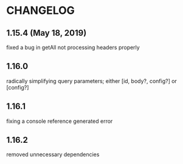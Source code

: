# CHANGELOG

## 1.15.4 (May 18, 2019)

fixed a bug in getAll not processing headers properly

## 1.16.0

radically simplifying query parameters; either [id, body?, config?] or [config?]

## 1.16.1

fixing a console reference generated error

## 1.16.2

removed unnecessary dependencies
